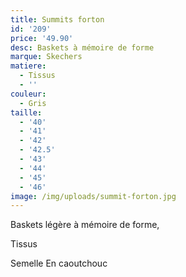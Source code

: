 ```yaml
---
title: Summits forton
id: '209'
price: '49.90'
desc: Baskets à mémoire de forme
marque: Skechers
matiere:
  - Tissus
  - ''
couleur:
  - Gris
taille:
  - '40'
  - '41'
  - '42'
  - '42.5'
  - '43'
  - '44'
  - '45'
  - '46'
image: /img/uploads/summit-forton.jpg
---
```

Baskets légère à mémoire de forme,

Tissus

Semelle En caoutchouc

